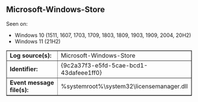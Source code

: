 ## Microsoft-Windows-Store

Seen on:
* Windows 10 (1511, 1607, 1703, 1709, 1803, 1809, 1903, 1909, 2004, 20H2)
* Windows 11 (21H2)

<table border="1" class="docutils">
  <tbody>
    <tr>
      <td><b>Log source(s):</b></td>
      <td>Microsoft-Windows-Store</td>
    </tr>
    <tr>
      <td><b>Identifier:</b></td>
      <td>{9c2a37f3-e5fd-5cae-bcd1-43dafeee1ff0}</td>
    </tr>
    <tr>
      <td><b>Event message file(s):</b></td>
      <td>%systemroot%\system32\licensemanager.dll</td>
    </tr>
  </tbody>
</table>

&nbsp;

